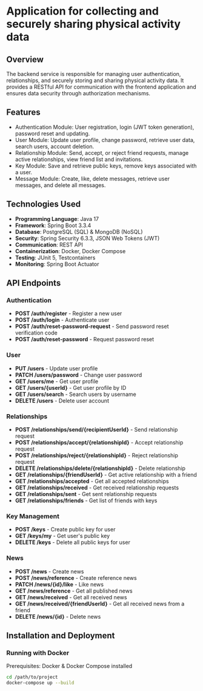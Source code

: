 # Application for collecting and securely sharing physical activity data

## Overview

The backend service is responsible for managing user authentication, relationships, and securely storing and sharing physical activity data. It provides a RESTful API for communication with the frontend application and ensures data security through authorization mechanisms.

## Features

- Authentication Module: User registration, login (JWT token generation), password reset and updating.
- User Module: Update user profile, change password, retrieve user data, search users, account deletion.
- Relationship Module: Send, accept, or reject friend requests, manage active relationships, view friend list and invitations.
- Key Module: Save and retrieve public keys, remove keys associated with a user.
- Message Module: Create, like, delete messages, retrieve user messages, and delete all messages.

## Technologies Used

- **Programming Language**: Java 17
- **Framework**: Spring Boot 3.3.4
- **Database**: PostgreSQL (SQL) & MongoDB (NoSQL)
- **Security**: Spring Security 6.3.3, JSON Web Tokens (JWT)
- **Communication**: REST API
- **Containerization**: Docker, Docker Compose
- **Testing**: JUnit 5, Testcontainers
- **Monitoring**: Spring Boot Actuator

## API Endpoints

### Authentication

- **POST /auth/register** - Register a new user
- **POST /auth/login** - Authenticate user
- **POST /auth/reset-password-request** - Send password reset verification code
- **POST /auth/reset-password** - Request password reset

### User

- **PUT /users** - Update user profile
- **PATCH /users/password** - Change user password
- **GET /users/me** - Get user profile
- **GET /users/{userId}** - Get user profile by ID
- **GET /users/search** - Search users by username
- **DELETE /users** - Delete user account

### Relationships

- **POST /relationships/send/{recipientUserId}** - Send relationship request
- **POST /relationships/accept/{relationshipId}** - Accept relationship request
- **POST /relationships/reject/{relationshipId}** - Reject relationship request
- **DELETE /relationships/delete/{relationshipId}** - Delete relationship
- **GET /relationships/{friendUserId}** - Get active relationship with a friend
- **GET /relationships/accepted** - Get all accepted relationships
- **GET /relationships/received** - Get received relationship requests
- **GET /relationships/sent** - Get sent relationship requests
- **GET /relationships/friends** - Get list of friends with keys

### Key Management

- **POST /keys** - Create public key for user
- **GET /keys/my** - Get user's public key
- **DELETE /keys** - Delete all public keys for user

### News

- **POST /news** - Create news
- **POST /news/reference** - Create reference news
- **PATCH /news/{id}/like** - Like news
- **GET /news/reference** - Get all published news
- **GET /news/received** - Get all received news
- **GET /news/received/{friendUserId}** - Get all received news from a friend
- **DELETE /news/{id}** - Delete news


## Installation and Deployment

### Running with Docker
Prerequisites: Docker & Docker Compose installed

```bash
cd /path/to/project
docker-compose up --build
```
